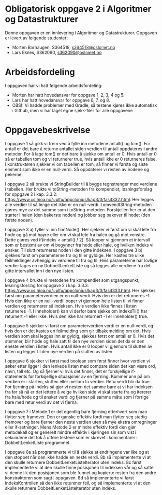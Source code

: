 # Obligatorisk oppgave 2 i Algoritmer og Datastrukturer

Denne oppgaven er en innlevering i Algoritmer og Datastrukturer. 
Oppgaven er levert av følgende studenter:
* Morten Barhaugen, S364518, s364518@oslomet.no
* Lars Eknes, S362090, s362090@oslomet.no

# Arbeidsfordeling

I oppgaven har vi hatt følgende arbeidsfordeling:
* Morten har hatt hovedansvar for oppgave 1, 2, 3, 4 og 5. 
* Lars har hatt hovedansvar for oppgave 6, 7, og 8.
* OBS!: Vi hadde problemer med Gradle, så testene kjøres ikke automatisk i Github, men vi har laget egne sjekk-filer for alle oppgavene

# Oppgavebeskrivelse

I oppgave 1 så gikk vi frem ved å fylle inn metodene antall() og tom(). For antall er det bare å returne antallet siden verdien til antall oppdateres i andre metoder.
For å lage tom() er det bare å sjekke om antall er 0. Hvis antall er 0 så er tabellen tom og vi returnerer true, hvis antall ikke er 0 returneres false.
I konstruktøren sjekker vi om tabellen er tom, så finner vi første og siste element som ikke er en null-verdi. Så oppdaterer vi resten av nodene og pekerne.

I oppgave 2 så brukte vi StringBuilder til å bygge tegnstrenger med verdiene i tabellen. Her brukte vi toString-metoden fra kompendiet, løsningsforslag for oppgave 2 i  kap. 3.3.2: https://www.cs.hioa.no/~ulfu/appolonius/kap3/3/fasit332.html. Her legges alle verdier til så lenge det ikke er en null-verdi.
I omvendtString-metoden gjøres mye av det samme som i toString-metoden. Forskjellen her er at den starter i halen (den bakerste noden) og jobber seg bakover til hodet (den første noden).

I oppgave 3 a) fyller vi inn finnNode(). Her sjekker vi først om vi skal lete fra hode og gå mot høyre eller om vi skal lete fra halen og gå mot venstre. Dette gjøres ved if(indeks < antall() / 2).
Så looper vi gjennom et intervall som er bestemt av om vi begynner fra hode eller hale, og hvilken indeks vi ønsker. Til slutt returneres noden i den gitte indeksen.
I oppgave 3 b) sjekkes først om parameterne fra og til er gyldige. Her kastes tre ulike feilmeldinger avhengig av verdiene til fra og til. Hvis parameterne har lovlige verdier lages en ny DobbeltLenketListe og så legges alle verdiene fra det gitte intervallet inn i den nye listen.

I oppgave 4 brukte vi metodene fra kompendiet som utgangspunkt, løsningsforslag for oppgave 2 i kap. 3.3.3: https://www.cs.hioa.no/~ulfu/appolonius/kap3/3/fasit333.html.
Her sjekkes først om parameterverdien er en null-verdi. Hvis den er det returneres -1. Hvis den ikke er en null-verdi looper vi gjennom hele listen til vi finner verdien og returnerer så indeksen.
Hvis verdien ikke finnes i listen returneres -1. I inneholder() kan vi derfor bare sjekke om indeksTil() har returnert -1 eller ikke. Hvis den ikke har returnert -1 er inneholder() true.

I oppgave 5 sjekker vi først om parameterverdien verdi er en null-verdi, og hvis den er det kastes en feilmelding som gir tilbakemelding om det. Hvis verdien som skal legges inn er gyldig, sjekkes først om antall er 0. Hvis det stemmer, blir hode og hale satt til den nye verdien siden det da er den eneste verdien i listen.
Hvis antall ikke er 0 looper vi gjennom til slutten av listen og legger til den nye verdien på slutten av listen.

I oppgave 6 sjekker vi først med boolean som først finner hvor verdien vi søker etter ligger i den lenkede listen med compare siden det kan være ord, navn, tall etc. Og så fjerner vi hvis det finner, det er forskjellige if-statements for forksjellige situasjoner av en fjerning. Kommer ann på om verdien er i starten, slutten eller mellom to verdier. Returverdi blir da true. For fjerning på indeks så gjør vi nesten det samme bare at vi har indeksen fra før så nå er det lettere å velge hvilken side vi skal starte fra og itererer fra hale/hode og til ønsket verdi og fjerner på samme måte som i forrige bare med retur verdi av det vi fjerna.

I oppgave 7 i Metode 1 er det egentlig bare fjerning etterhvert som man flytter seg framover. Den er ganske effektiv fordi man flytter seg stadig fremover og bare fjerner den neste verdien uten så mye ekstra omregninger eller if-setninger. Mens Metode 2 er mindre effektiv fordi den gjør metodekall og er generelt mindre effektiv i kjøringen sin som vist i sekundene det tok å utføre testene som er skrevet i kommentarer i DobbeltLenketListe programmet.

I oppgave 8a så programmerte vi til å sjekke at endringene var like og at den stoppet når den ikke hadde en neste verdi.
8b så implementerte vi at den skulle returnere DobbeltLenketListeIterator uten indeks.
8c først implementerte vi at den skulle finne posisjonen til indeksen vår og så satte vi denne lik den posisjonen som ble funnet og kopierte resten fra den andre konstrøktoren som sagt i oppgaven.
8d så implementerte vi først indeksKontrollen så den ikke returener feil, og så implementerte vi at den skulle returnere DobbeltLenketListeIterator uten indeks.
